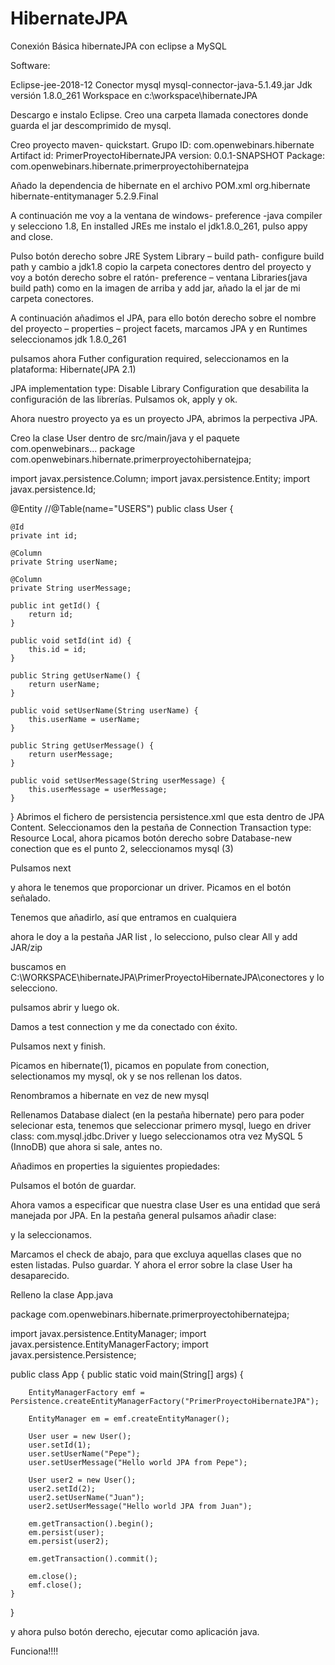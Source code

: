 # HibernateJPA
Conexión Básica hibernateJPA con eclipse a MySQL

Software:

Eclipse-jee-2018-12
Conector mysql mysql-connector-java-5.1.49.jar
Jdk versión 1.8.0_261
Workspace en c:\workspace\hibernateJPA

Descargo e instalo Eclipse.
Creo una carpeta llamada conectores donde guarda el jar descomprimido de mysql.

Creo proyecto maven- quickstart.
Grupo ID: com.openwebinars.hibernate
Artifact id: PrimerProyectoHibernateJPA
version: 0.0.1-SNAPSHOT
Package: com.openwebinars.hibernate.primerproyectohibernatejpa

Añado la dependencia de hibernate en el archivo POM.xml
<dependency>
    	<groupId>org.hibernate</groupId>
    	<artifactId>hibernate-entitymanager</artifactId>
    	<version>5.2.9.Final</version>
</dependency>

A continuación me voy a la ventana de windows- preference -java compiler y selecciono 1.8, 
En installed JREs me instalo el jdk1.8.0_261, pulso appy and close.

Pulso botón derecho sobre JRE System Library – build path- configure build path y cambio a jdk1.8
copio la carpeta conectores dentro del proyecto y voy a botón derecho sobre el ratón- preference – ventana Libraries(java build path) como en la imagen de arriba y add jar, añado la el jar de mi carpeta conectores.

A continuación añadimos el JPA, para ello botón derecho sobre el nombre del proyecto – properties – project facets, marcamos JPA y en Runtimes seleccionamos jdk 1.8.0_261

pulsamos ahora Futher configuration required, 
seleccionamos en la plataforma: Hibernate(JPA 2.1)

JPA implementation type: 
Disable Library Configuration 
que desabilita la configuración de las librerías.
Pulsamos ok, apply y ok.

Ahora nuestro proyecto ya es un proyecto JPA, abrimos la perpectiva JPA.

Creo la clase User dentro de src/main/java y el paquete com.openwebinars...
package com.openwebinars.hibernate.primerproyectohibernatejpa;


import javax.persistence.Column;
import javax.persistence.Entity;
import javax.persistence.Id;

@Entity
//@Table(name="USERS")
public class User {

	@Id
	private int id;
	
	@Column
	private String userName;
	
	@Column
	private String userMessage;

	public int getId() {
		return id;
	}

	public void setId(int id) {
		this.id = id;
	}

	public String getUserName() {
		return userName;
	}

	public void setUserName(String userName) {
		this.userName = userName;
	}

	public String getUserMessage() {
		return userMessage;
	}

	public void setUserMessage(String userMessage) {
		this.userMessage = userMessage;
	}
	
	
}
Abrimos el fichero de persistencia persistence.xml que esta dentro de JPA Content.
Seleccionamos den la pestaña de Connection Transaction type: Resource Local, ahora picamos botón derecho sobre Database-new conection que es el punto 2, seleccionamos mysql (3) 

Pulsamos next

y ahora le tenemos que proporcionar un driver.
Picamos en el botón señalado.





Tenemos que añadirlo, así que entramos en cualquiera


ahora le doy a la pestaña JAR list , lo selecciono, pulso clear All y add JAR/zip









buscamos en C:\WORKSPACE\hibernateJPA\PrimerProyectoHibernateJPA\conectores
y lo selecciono.




pulsamos abrir y luego ok.

Damos a test connection y me da conectado con éxito.



Pulsamos next y finish.




Picamos en hibernate(1), picamos en  populate from conection, selectionamos my mysql, ok y se nos rellenan los datos.




Renombramos a hibernate en vez de new mysql


Rellenamos Database dialect (en la pestaña hibernate) pero para poder selecionar esta, tenemos que seleccionar primero mysql, luego en driver class: com.mysql.jdbc.Driver y luego seleccionamos otra vez MySQL 5 (InnoDB) que ahora si sale, antes no.





Añadimos en properties la siguientes propiedades:






Pulsamos el botón de guardar.




Ahora vamos a especificar que nuestra clase User es una entidad que será manejada por JPA.
En la pestaña general pulsamos añadir clase:

y la seleccionamos.

Marcamos el check de abajo, para que excluya aquellas clases que no esten listadas.
Pulso guardar.
Y ahora el error sobre la clase User ha desaparecido.





Relleno la clase App.java

package com.openwebinars.hibernate.primerproyectohibernatejpa;

import javax.persistence.EntityManager;
import javax.persistence.EntityManagerFactory;
import javax.persistence.Persistence;

public class App {
	public static void main(String[] args) {

		EntityManagerFactory emf = Persistence.createEntityManagerFactory("PrimerProyectoHibernateJPA");

		EntityManager em = emf.createEntityManager();

		User user = new User();
		user.setId(1);
		user.setUserName("Pepe");
		user.setUserMessage("Hello world JPA from Pepe");

		User user2 = new User();
		user2.setId(2);
		user2.setUserName("Juan");
		user2.setUserMessage("Hello world JPA from Juan");

		em.getTransaction().begin();
		em.persist(user);
		em.persist(user2);

		em.getTransaction().commit();

		em.close();
		emf.close();
	}
}

y ahora pulso botón derecho, ejecutar como aplicación java.





Funciona!!!!
